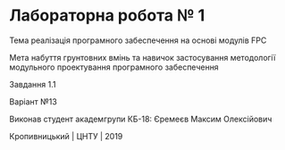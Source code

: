 ﻿# Лабораторна робота № 1

Тема реалізація програмного забеспечення на основі модулів FPC

Мета набуття грунтовних вмінь та навичок застосування методології модульного проектування програмного забеспечення

Завдання 1.1

Варіант №13 

Виконав студент академгрупи КБ-18: Єремеєв Максим Олексійович

Кропивницький | ЦНТУ | 2019